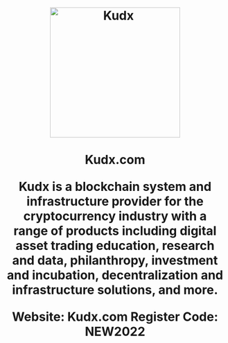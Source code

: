 <h1 align="center">
<img src="https://i.ibb.co/Y8P5vhT/kudx.png" alt="Kudx" width="300"/>
<br/><br/>
Kudx.com

Kudx is a blockchain system and infrastructure provider for the cryptocurrency industry with a range of products including digital asset trading
education, research and data, philanthropy, investment and incubation, decentralization and infrastructure solutions, and more.

Website: Kudx.com
Register Code: NEW2022
</h1>
